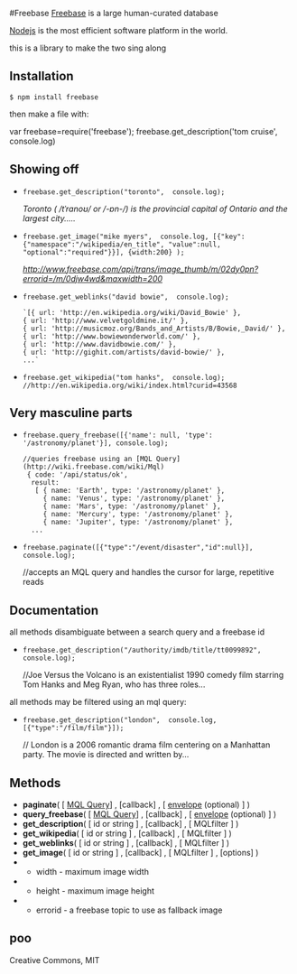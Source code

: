 #Freebase
[Freebase](http://freebase.com/) is a large human-curated database

[Nodejs](http://nodejs.org/) is the most efficient software platform in the world.

this is a library to make the two sing along 


## Installation

    $ npm install freebase

then make a file with:

   var freebase=require('freebase');
   freebase.get_description('tom cruise', console.log)

## Showing off

* `freebase.get_description("toronto",  console.log);`
   
     *Toronto ( /tˈrɑnoʊ/ or /-ɒn-/) is the provincial capital of Ontario and the largest city.....*

* `freebase.get_image("mike myers",  console.log, [{"key":{"namespace":"/wikipedia/en_title", "value":null, "optional":"required"}}], {width:200} );`
    
     *http://www.freebase.com/api/trans/image_thumb/m/02dy0pn?errorid=/m/0djw4wd&maxwidth=200*

* `freebase.get_weblinks("david bowie",  console.log);`

      `[{ url: 'http://en.wikipedia.org/wiki/David_Bowie' },
      { url: 'http://www.velvetgoldmine.it/' },
      { url: 'http://musicmoz.org/Bands_and_Artists/B/Bowie,_David/' },
      { url: 'http://www.bowiewonderworld.com/' },
      { url: 'http://www.davidbowie.com/' },
      { url: 'http://gighit.com/artists/david-bowie/' }, 
      ...`

* `freebase.get_wikipedia("tom hanks",  console.log);
    //http://en.wikipedia.org/wiki/index.html?curid=43568`
 
## Very masculine parts

* `freebase.query_freebase([{'name': null, 'type': '/astronomy/planet'}], console.log);`

      //queries freebase using an [MQL Query](http://wiki.freebase.com/wiki/Mql)
       { code: '/api/status/ok',
        result: 
         [ { name: 'Earth', type: '/astronomy/planet' },
           { name: 'Venus', type: '/astronomy/planet' },
           { name: 'Mars', type: '/astronomy/planet' },
           { name: 'Mercury', type: '/astronomy/planet' },
           { name: 'Jupiter', type: '/astronomy/planet' },
        ...

* `freebase.paginate([{"type":"/event/disaster","id":null}], console.log);`
    
    //accepts an MQL query and handles the cursor for large, repetitive reads 


## Documentation

all methods disambiguate between a search query and a freebase id

* `freebase.get_description("/authority/imdb/title/tt0099892",  console.log);`

    //Joe Versus the Volcano is an existentialist 1990 comedy film starring Tom Hanks and Meg Ryan, who has three roles...

all methods may be filtered using an mql query:

* `freebase.get_description("london",  console.log, [{"type":"/film/film"}]);`

     // London is a 2006 romantic drama film centering on a Manhattan party. The movie is directed and written by...

## Methods

* **paginate**( [ [MQL Query](http://wiki.freebase.com/wiki/Mql)] , [callback] , [ [envelope](http://wiki.freebase.com/wiki/MQL_Manual/mqlread#Envelope_Parameters) (optional) ]  ) 
* **query_freebase**( [ [MQL Query](http://wiki.freebase.com/wiki/Mql)] , [callback] , [ [envelope](http://wiki.freebase.com/wiki/MQL_Manual/mqlread#Envelope_Parameters) (optional) ]  ) 
* **get_description**( [ id or string ] , [callback] , [ MQLfilter ]  ) 
* **get_wikipedia**( [ id or string ] , [callback] , [ MQLfilter ]  ) 
* **get_weblinks**( [ id or string ] , [callback] , [ MQLfilter ]  ) 
* **get_image**( [ id or string ] , [callback] , [ MQLfilter ] , [options] ) 
*    * width - maximum image width
*    * height - maximum image height
*    * errorid - a freebase topic to use as fallback image
  
## poo  
Creative Commons, MIT  
